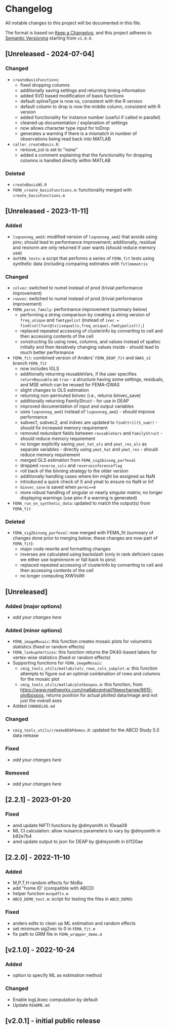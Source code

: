 # Changelog
All notable changes to this project will be documented in this file.

The format is based on [Keep a Changelog](https://keepachangelog.com/en/1.0.0/),
and this project adheres to [Semantic Versioning](https://semver.org/spec/v2.0.0.html) starting from ``v1.0.0``.

## [Unreleased - 2024-07-04]

### Changed
* ``createBasisFunctions``:
    - fixed dropping columns
    - additionally saving settings and returning timing information
    - added SVD based modification of basis functions
    - default splineType is now ns, consistent with the R version
    - default column to drop is now the middle column, consistent with R version
    - added functionality for instance number (useful if called in parallel)
    - cleaned up documentation / explanation of settings
    - now allows character type input for toDrop
    - generates a warning if there is a mismatch in number of observations being read back into MATLAB
* ``caller_createBasis.R``: 
    - remove_col is set to "none"
    - added a comment explaining that the functionality for dropping columns is handled directly within MATLAB

### Deleted
* ``createBasisNS.R``
* ``FEMA_create_basisFunctions.m``: functionality merged with ``create_basisFunctions.m``

## [Unreleased - 2023-11-11]

### Added
* ``lsqnonneg_amd3``: modified version of ``lsqnonneg_amd2`` that avoids using pinv; should lead to performance improvement; additionally, residual and resnorm are only returned if user wants (should reduce memory use)
* ``doFEMA_tests``: a script that performs a series of ``FEMA_fit`` tests using synthetic data (including comparing estimates with ``fitlmematrix``

### Changed
* ``colvec``: switched to numel instead of prod (trivial performance improvement)
* ``rowvec``: switched to numel instead of prod (trivial performance improvement)
* ``FEMA_parse_family``: performance improvement (summary below)
  - performing a string comparison by creating a string version of ``freq_unique`` and ``famtypelist`` (instead of ``ivec = find(cellfun(@(x)isequal(x,freq_unique),famtypelist));``)
  - replaced repeated accessing of clusterinfo by converting to cell and then accessing contents of the cell
  - constructing Ss using rows, columns, and values instead of spalloc initially and then iteratively changing values inside - should lead to much better performance
* ``FEMA_fit``: combined version of Anders' ``FEMA_DEAP_fit`` and `GWAS_v2` branch ``FEMA_fit``
  - now includes IGLS
  - additionally returning reusableVars, if the user specifies ``returnReusable`` as ``true`` - a structure having some settings, residuals, and MSE which can be reused for FEMA-GWAS
  - slight changes to OLS estimation
  - returning non-permuted binvec (i.e., returns binvec_save)
  - additionally returning FamilyStruct - for use in DEAP
  - improved documentation of input and output variables
  - uses ``lsqnonneg_amd3`` instead of ``lsqnonneg_amd2`` - should improve performance
  - subvec1, subvec2, and indvec are updated to ``find(tril(S_sum))`` - should fix increased memory requirement
  - removed redundant fields between ``reusableVars`` and ``FamilyStruct`` - should reduce memory requirement
  - no longer explicitly saving ``ymat_hat_ols`` and ``ymat_res_ols`` as separate variables - directly using ``ymat_hat`` and ``ymat_res`` - should reduce memory requirement
  - merged GLS estimation from ``FEMA_sig2binseg_parfeval``
  - dropped ``reverse_cols`` and ``reverseinferenceflag``
  - roll back of the binning strategy to the older version
  - additionally handling cases where bin might be assigned as NaN
  - introduced a quick check of X and ymat to ensure no NaN or Inf
  - ``binvec_save`` is saved when ``permi==0``
  - more robust handling of singular or nearly singular matrix; no longer displaying warnings (use pinv if a warning is generated)
* ``FEMA_run_on_synthetic_data``: updated to match the output(s) from ``FEMA_fit``

### Deleted
* ``FEMA_sig2binseg_parfeval``: now merged with FEMA_fit (summary of changes done prior to merging below; these changes are now part of ``FEMA_fit``):
  - major code rewrite and formatting changes
  - inverses are calculated using backslash (only in rank deficient cases we either use lsqminnorm or fall back to pinv)
  - replaced repeated accessing of clusterinfo by converting to cell and then accessing contents of the cell
  - no longer computing XtWVsWt

## [Unreleased]

### Added (major options)
* _add your changes here_

### Added (minor options)
* ``FEMA_imageMosaic``: this function creates mosaic plots for volumetric statistics (fixed or random effects)
* ``FEMA_lookupVertices``: this function returns the DK40-based labels for vertex-wise statistics (fixed or random effects)
* Supporting functions for ``FEMA_imageMosaic``:
  - ``cmig_tools_utils/matlab/calc_rows_cols_subplot.m``: this function attempts to figure out an optimal combination of rows and columns for the mosaic plot
  - ``cmig_tools_utils/matlab/plotboxpos.m``: this function, from https://www.mathworks.com/matlabcentral/fileexchange/9615-plotboxpos, returns position for actual plotted data/image and not just the overall axes
* Added ``CHANGELOG.md``

### Changed
* ``cmig_tools_utils/r/makeDEAPdemos.R``: updated for the ABCD Study 5.0 data release

### Fixed

* _add your changes here_

### Removed

* _add your changes here_

## [2.2.1] - 2023-01-20

### Fixed

* amd update NIFTI functions by @dmysmith in 10eaa08
* ML CI calculation: allow nuisance parameters to vary by @dmysmith in b92e7b4
* amd update output to json for DEAP by @dmysmith in b1120ae

## [2.2.0] - 2022-11-10

### Added

* M,P,T,H random effects for MoBa
* add "home ID' (compatible with ABCD)
* helper function ``mvnpdfln.m``
* ``ABCD_DEMO_test.m``: script for testing the files in ``ABCD_DEMOS``

### Fixed

* anders edits to clean up ML estimation and random effects
* set minimum sig2vec to 0 in ``FEMA_fit.m``
* fix path to GRM file in ``FEMA_wrapper_demo.m``

## [v2.1.0] - 2022-10-24

### Added
* option to specify ML as estimation method

### Changed

* Enable logLikvec computation by default
* Update ``README.md``

## [v2.0.1] - initial public release
